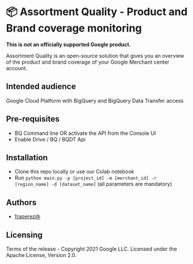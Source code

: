 # 📦 Assortment Quality - Product and Brand coverage monitoring

**This is not an officially supported Google product.**

Assortment Quality is an open-source solution that gives you an overview of the product and brand coverage of your
Google Merchant center account.

## Intended audience

Google Cloud Platform with BigQuery and BigQuery Data Transfer access

## Pre-requisites

- BQ Command line OR activate the API from the Console UI
- Enable Drive / BQ / BQDT Api

## Installation

- Clone this repo locally or use our Colab notebook
- Run ``python main.py -p [project_id] -m [merchant_id] -r [region_name] -d [dataset_name]`` (all parameters are
  mandatory)

## Authors

 - [fraperez@](mailto:fraperez@google.com)

## Licensing

Terms of the release - Copyright 2021 Google LLC. Licensed under the Apache
License, Version 2.0.